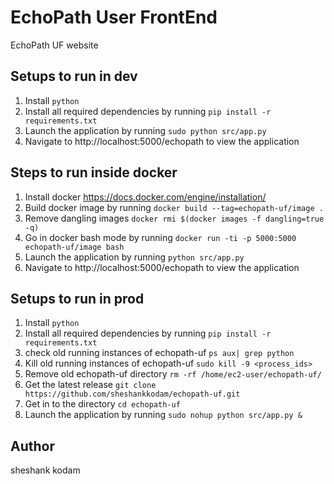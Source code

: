 # EchoPath User FrontEnd 

EchoPath UF website 

## Setups to run in dev

1. Install `python`
2. Install all required dependencies by running `pip install -r requirements.txt`
3. Launch the application by running `sudo python src/app.py`
4. Navigate to http://localhost:5000/echopath to view the application

## Steps to run inside docker 
1. Install docker https://docs.docker.com/engine/installation/
2. Build docker image by running `docker build --tag=echopath-uf/image .`
3. Remove dangling images `docker rmi $(docker images -f dangling=true -q)`
4. Go in docker bash mode by running `docker run -ti -p 5000:5000 echopath-uf/image bash`
5. Launch the application by running `python src/app.py`
6. Navigate to http://localhost:5000/echopath to view the application

## Setups to run in prod
1. Install `python`
2. Install all required dependencies by running `pip install -r requirements.txt`
3. check old running instances of echopath-uf `ps aux| grep python`
4. Kill old running instances of echopath-uf `sudo kill -9 <process_ids>`
5. Remove old echopath-uf directory `rm -rf /home/ec2-user/echopath-uf/`
6. Get the latest release `git clone https://github.com/sheshankkodam/echopath-uf.git`
7. Get in to the directory `cd echopath-uf`
8. Launch the application by running `sudo nohup python src/app.py &`


## Author
sheshank kodam 